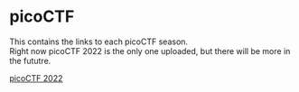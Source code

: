 # picoCTF

This contains the links to each picoCTF season.  
Right now picoCTF 2022 is the only one uploaded, but there will be more in the fututre.  

[picoCTF 2022](picoCTF%202022)

